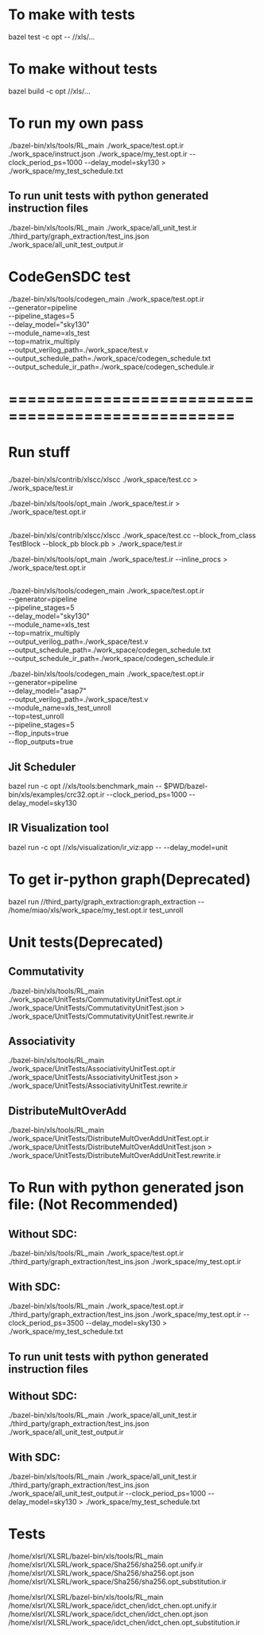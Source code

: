 # To make with tests

bazel test -c opt -- //xls/...

# To make without tests

bazel build -c opt //xls/...


# To run my own pass

./bazel-bin/xls/tools/RL_main ./work_space/test.opt.ir ./work_space/instruct.json ./work_space/my_test.opt.ir --clock_period_ps=1000 --delay_model=sky130 > ./work_space/my_test_schedule.txt


## To run unit tests with python generated instruction files

./bazel-bin/xls/tools/RL_main ./work_space/all_unit_test.ir ./third_party/graph_extraction/test_ins.json ./work_space/all_unit_test_output.ir

# CodeGenSDC test

./bazel-bin/xls/tools/codegen_main ./work_space/test.opt.ir \
  --generator=pipeline \
  --pipeline_stages=5 \
  --delay_model="sky130" \
  --module_name=xls_test \
  --top=matrix_multiply \
  --output_verilog_path=./work_space/test.v \
  --output_schedule_path=./work_space/codegen_schedule.txt \
  --output_schedule_ir_path=./work_space/codegen_schedule.ir



# ==================================================

# Run stuff
##

./bazel-bin/xls/contrib/xlscc/xlscc ./work_space/test.cc > ./work_space/test.ir

./bazel-bin/xls/tools/opt_main ./work_space/test.ir > ./work_space/test.opt.ir


##

./bazel-bin/xls/contrib/xlscc/xlscc ./work_space/test.cc --block_from_class TestBlock --block_pb block.pb > ./work_space/test.ir

./bazel-bin/xls/tools/opt_main ./work_space/test.ir --inline_procs > ./work_space/test.opt.ir

##

./bazel-bin/xls/tools/codegen_main ./work_space/test.opt.ir \
  --generator=pipeline \
  --pipeline_stages=5 \
  --delay_model="sky130" \
  --module_name=xls_test \
  --top=matrix_multiply \
  --output_verilog_path=./work_space/test.v \
  --output_schedule_path=./work_space/codegen_schedule.txt \
  --output_schedule_ir_path=./work_space/codegen_schedule.ir


 ./bazel-bin/xls/tools/codegen_main ./work_space/test.opt.ir \
  --generator=pipeline \
  --delay_model="asap7" \
  --output_verilog_path=./work_space/test.v \
  --module_name=xls_test_unroll \
  --top=test_unroll \
  --pipeline_stages=5 \
  --flop_inputs=true \
  --flop_outputs=true

## Jit Scheduler

bazel run -c opt //xls/tools:benchmark_main -- $PWD/bazel-bin/xls/examples/crc32.opt.ir --clock_period_ps=1000 --delay_model=sky130

## IR Visualization tool

bazel run -c opt //xls/visualization/ir_viz:app -- --delay_model=unit


# To get ir-python graph(Deprecated)

bazel run //third_party/graph_extraction:graph_extraction -- /home/miao/xls/work_space/my_test.opt.ir test_unroll



# Unit tests(Deprecated)

## Commutativity

./bazel-bin/xls/tools/RL_main ./work_space/UnitTests/CommutativityUnitTest.opt.ir ./work_space/UnitTests/CommutativityUnitTest.json > ./work_space/UnitTests/CommutativityUnitTest.rewrite.ir

## Associativity

./bazel-bin/xls/tools/RL_main ./work_space/UnitTests/AssociativityUnitTest.opt.ir ./work_space/UnitTests/AssociativityUnitTest.json > ./work_space/UnitTests/AssociativityUnitTest.rewrite.ir

## DistributeMultOverAdd

./bazel-bin/xls/tools/RL_main ./work_space/UnitTests/DistributeMultOverAddUnitTest.opt.ir ./work_space/UnitTests/DistributeMultOverAddUnitTest.json > ./work_space/UnitTests/DistributeMultOverAddUnitTest.rewrite.ir



# To Run with python generated json file: (Not Recommended)

## Without SDC:
./bazel-bin/xls/tools/RL_main ./work_space/test.opt.ir ./third_party/graph_extraction/test_ins.json ./work_space/my_test.opt.ir

## With SDC:
./bazel-bin/xls/tools/RL_main ./work_space/test.opt.ir ./third_party/graph_extraction/test_ins.json ./work_space/my_test.opt.ir --clock_period_ps=3500 --delay_model=sky130 > ./work_space/my_test_schedule.txt


## To run unit tests with python generated instruction files

## Without SDC:
./bazel-bin/xls/tools/RL_main ./work_space/all_unit_test.ir ./third_party/graph_extraction/test_ins.json ./work_space/all_unit_test_output.ir

## With SDC:
./bazel-bin/xls/tools/RL_main ./work_space/all_unit_test.ir ./third_party/graph_extraction/test_ins.json ./work_space/all_unit_test_output.ir --clock_period_ps=1000 --delay_model=sky130 > ./work_space/my_test_schedule.txt

# Tests

/home/xlsrl/XLSRL/bazel-bin/xls/tools/RL_main /home/xlsrl/XLSRL/work_space/Sha256/sha256.opt.unify.ir /home/xlsrl/XLSRL/work_space/Sha256/sha256.opt.json /home/xlsrl/XLSRL/work_space/Sha256/sha256.opt_substitution.ir

/home/xlsrl/XLSRL/bazel-bin/xls/tools/RL_main /home/xlsrl/XLSRL/work_space/idct_chen/idct_chen.opt.unify.ir /home/xlsrl/XLSRL/work_space/idct_chen/idct_chen.opt.json /home/xlsrl/XLSRL/work_space/idct_chen/idct_chen.opt_substitution.ir